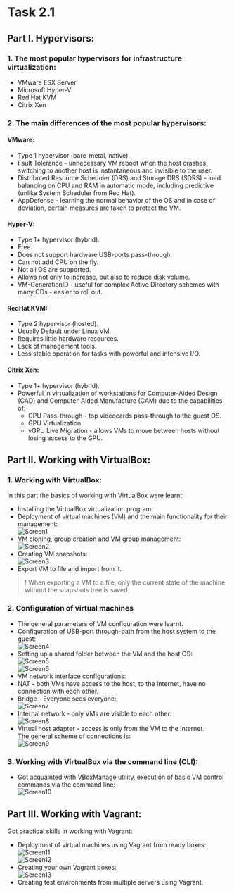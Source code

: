 # Task 2.1
## Part I. Hypervisors:
### 1. The most popular hypervisors for infrastructure virtualization:
  - VMware ESX Server
  - Microsoft Hyper-V
  - Red Hat KVM
  - Citrix Xen

### 2. The main differences of the most popular hypervisors:
#### VMware:
  - Type 1 hypervisor (bare-metal, native).
  - Fault Tolerance - unnecessary VM reboot when the host crashes, switching to another host is instantaneous and invisible to the user.
  - Distributed Resource Scheduler (DRS) and Storage DRS (SDRS) - load balancing on CPU and RAM in automatic mode, including predictive (unlike System Scheduler from Red Hat).
  - AppDefense - learning the normal behavior of the OS and in case of deviation, certain measures are taken to protect the VM.

#### Hyper-V:
  - Type 1+ hypervisor (hybrid).
  - Free.
  - Does not support hardware USB-ports pass-through.
  - Can not add CPU on the fly.
  - Not all OS are supported.
  - Allows not only to increase, but also to reduce disk volume.
  - VM-GenerationID - useful for complex Active Directory schemes with many CDs - easier to roll out.

#### RedHat KVM:
  - Type 2 hypervisor (hosted).
  - Usually Default under Linux VM.
  - Requires little hardware resources.
  - Lack of management tools.
  - Less stable operation for tasks with powerful and intensive I/O.

#### Citrix Xen:
  - Type 1+ hypervisor (hybrid).
  - Powerful in virtualization of workstations for Computer-Aided Design (CAD) and Computer-Aided Manufacture (CAM) due to the capabilities of:
    - GPU Pass-through - top videocards pass-through to the guest OS.
    - GPU Virtualization.
    - vGPU Live Migration - allows VMs to move between hosts without losing access to the GPU.

## Part II. Working with VirtualBox:  
### 1. Working with VirtualBox:  
 In this part the basics of working with VirtualBox were learnt:  
  - Installing the VirtualBox virtualization program.  
  - Deployment of virtual machines (VM) and the main functionality for their management:  
  ![Screen1](./task_images/Screenshot_1.png)  
  - VM cloning, group creation and VM group management:  
  ![Screen2](./task_images/Screenshot_2.png)  
  - Creating VM snapshots:  
  ![Screen3](./task_images/Screenshot_3.png)
  - Export VM to file and import from it.
  >! When exporting a VM to a file, only the current state of the machine without the snapshots tree is saved.  

### 2. Configuration of virtual machines  
  - The general parameters of VM configuration were learnt.  
  - Configuration of USB-port through-path from the host system to the guest:  
  ![Screen4](./task_images/Screenshot_4.png)  
  - Setting up a shared folder between the VM and the host OS:  
  ![Screen5](./task_images/Screenshot_5.png)  
  ![Screen6](./task_images/Screenshot_6.png)  
  - VM network interface configurations:    
   - NAT - both VMs have access to the host, to the Internet, have no connection with each other.  
   - Bridge - Everyone sees everyone:  
   ![Screen7](./task_images/Screenshot_7.png)  
   - Internal network - only VMs are visible to each other:  
   ![Screen8](./task_images/Screenshot_8.png)  
   - Virtual host adapter - access is only from the VM to the Internet.  
   The general scheme of connections is:  
   ![Screen9](./task_images/Screenshot_9.png)  

### 3. Working with VirtualBox via the command line (CLI):  
  - Got acquainted with VBoxManage utility, execution of basic VM control commands via the command line:  
  ![Screen10](./task_images/Screenshot_10.png)  

## Part III. Working with Vagrant:  
 Got practical skills in working with Vagrant:  
  - Deployment of virtual machines using Vagrant from ready boxes:  
  ![Screen11](./task_images/Screenshot_11.png)  
  ![Screen12](./task_images/Screenshot_12.png)  
  - Creating your own Vagrant boxes:  
  ![Screen13](./task_images/Screenshot_13.png)  
  - Creating test environments from multiple servers using Vagrant.  
